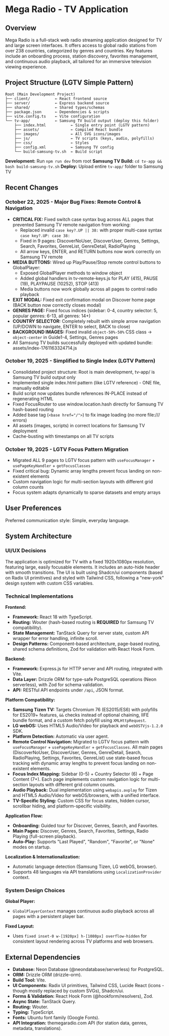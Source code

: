 # Mega Radio - TV Application

## Overview

Mega Radio is a full-stack web radio streaming application designed for TV and large screen interfaces. It offers access to global radio stations from over 238 countries, categorized by genres and countries. Key features include an onboarding process, station discovery, favorites management, and continuous audio playback, all tailored for an immersive television viewing experience.

## Project Structure (LGTV Simple Pattern)

```
Root (Main Development Project)
├── client/           ← React frontend source
├── server/           ← Express backend source
├── shared/           ← Shared types/schemas
├── package.json      ← Dependencies & scripts
├── vite.config.ts    ← Vite configuration
└── tv-app/           ← Samsung TV build output (deploy this folder)
    ├── index.html           ← Single entry point (LGTV pattern)
    ├── assets/              ← Compiled React bundle
    ├── images/              ← All SVG icons/images
    ├── js/                  ← TV scripts (keys, audio, polyfills)
    ├── css/                 ← Styles
    ├── config.xml           ← Samsung TV config
    └── build-samsung-tv.sh  ← Build script
```

**Development:** Run `npm run dev` from root
**Samsung TV Build:** `cd tv-app && bash build-samsung-tv.sh`
**Deploy:** Upload entire `tv-app/` folder to Samsung TV

## Recent Changes

### October 22, 2025 - Major Bug Fixes: Remote Control & Navigation
- **CRITICAL FIX:** Fixed switch case syntax bug across ALL pages that prevented Samsung TV remote navigation from working:
  - Replaced invalid `case key?.UP || 38:` with proper multi-case syntax `case key?.UP: case 38:`
  - Fixed in 9 pages: DiscoverNoUser, DiscoverUser, Genres, Settings, Search, Favorites, GenreList, GenreDetail, RadioPlaying
  - All arrow keys, ENTER, and RETURN buttons now work correctly on Samsung TV remote
- **MEDIA BUTTONS:** Wired up Play/Pause/Stop remote control buttons to GlobalPlayer:
  - Exposed GlobalPlayer methods to window object
  - Added global handlers in tv-remote-keys.js for PLAY (415), PAUSE (19), PLAYPAUSE (10252), STOP (413)
  - Media buttons now work globally across all pages to control radio playback
- **EXIT MODAL:** Fixed exit confirmation modal on Discover home page (BACK button now correctly closes modal)
- **GENRES PAGE:** Fixed focus indices (sidebar: 0-4, country selector: 5, popular genres: 6-13, all genres: 14+)
- **COUNTRY SELECTOR:** Completely rebuilt with simple arrow navigation (UP/DOWN to navigate, ENTER to select, BACK to close)
- **BACKGROUND IMAGES:** Fixed invalid `object-50%-50%` CSS class → `object-center` in Guide1-4, Settings, Genres pages
- All Samsung TV builds successfully deployed with updated bundle: assets/index-1761163324714.js

### October 19, 2025 - Simplified to Single Index (LGTV Pattern)
- Consolidated project structure: Root is main development, tv-app/ is Samsung TV build output only
- Implemented single index.html pattern (like LGTV reference) - ONE file, manually editable
- Build script now updates bundle references IN-PLACE instead of regenerating HTML
- Fixed FocusRouter to use window.location.hash directly for Samsung TV hash-based routing
- Added base tag (`<base href="/">`) to fix image loading (no more file:/// errors)
- All assets (images, scripts) in correct locations for Samsung TV deployment
- Cache-busting with timestamps on all TV scripts

### October 19, 2025 - LGTV Focus Pattern Migration
- Migrated ALL 9 pages to LGTV focus pattern with `useFocusManager` + `usePageKeyHandler` + `getFocusClasses`
- Fixed critical bug: Dynamic array lengths prevent focus landing on non-existent elements
- Custom navigation logic for multi-section layouts with different grid column counts
- Focus system adapts dynamically to sparse datasets and empty arrays

## User Preferences

Preferred communication style: Simple, everyday language.

## System Architecture

### UI/UX Decisions

The application is optimized for TV with a fixed 1920x1080px resolution, featuring large, easily focusable elements. It includes an auto-hide header with smooth transitions. The UI is built using Shadcn/ui components (based on Radix UI primitives) and styled with Tailwind CSS, following a "new-york" design system with custom CSS variables.

### Technical Implementations

**Frontend:**
-   **Framework:** React 18 with TypeScript.
-   **Routing:** Wouter (hash-based routing is **REQUIRED** for Samsung TV compatibility).
-   **State Management:** TanStack Query for server state, custom API wrapper for error handling, infinite scroll.
-   **Design Patterns:** Component-based architecture, page-based routing, shared schema definitions, Zod for validation with React Hook Form.

**Backend:**
-   **Framework:** Express.js for HTTP server and API routing, integrated with Vite.
-   **Data Layer:** Drizzle ORM for type-safe PostgreSQL operations (Neon serverless), with Zod for schema validation.
-   **API:** RESTful API endpoints under `/api`, JSON format.

**Platform Compatibility:**
-   **Samsung Tizen TV:** Targets Chromium 76 (ES2015/ES6) with polyfills for ES2019+ features, `&&` checks instead of optional chaining, IIFE bundle format, and a custom fetch polyfill using `XMLHttpRequest`.
-   **LG webOS:** Uses HTML5 Audio/Video for playback and `webOSTVjs-1.2.0` SDK.
-   **Platform Detection:** Automatic via user agent.
-   **Remote Control Navigation:** Migrated to LGTV focus pattern with `useFocusManager` + `usePageKeyHandler` + `getFocusClasses`. All main pages (DiscoverNoUser, DiscoverUser, Genres, GenreDetail, Search, RadioPlaying, Settings, Favorites, GenreList) use state-based focus tracking with dynamic array lengths to prevent focus landing on non-existent elements.
-   **Focus Index Mapping:** Sidebar (0-5) + Country Selector (6) + Page Content (7+). Each page implements custom navigation logic for multi-section layouts with different grid column counts.
-   **Audio Playback:** Dual implementation using `webapis.avplay` for Tizen and HTML5 Audio/Video for webOS/browsers, with a unified interface.
-   **TV-Specific Styling:** Custom CSS for focus states, hidden cursor, scrollbar hiding, and platform-specific visibility.

**Application Flow:**
-   **Onboarding:** Guided tour for Discover, Genres, Search, and Favorites.
-   **Main Pages:** Discover, Genres, Search, Favorites, Settings, Radio Playing (full-screen playback).
-   **Auto-Play:** Supports "Last Played", "Random", "Favorite", or "None" modes on startup.

**Localization & Internationalization:**
-   Automatic language detection (Samsung Tizen, LG webOS, browser).
-   Supports 48 languages via API translations using `LocalizationProvider` context.

### System Design Choices

**Global Player:**
-   `GlobalPlayerContext` manages continuous audio playback across all pages with a persistent player bar.

**Fixed Layout:**
-   Uses `fixed inset-0 w-[1920px] h-[1080px] overflow-hidden` for consistent layout rendering across TV platforms and web browsers.

## External Dependencies

-   **Database:** Neon Database (@neondatabase/serverless) for PostgreSQL.
-   **ORM:** Drizzle ORM (drizzle-orm).
-   **Build Tool:** Vite.
-   **UI Components:** Radix UI primitives, Tailwind CSS, Lucide React (icons - though mostly replaced by custom SVGs), Shadcn/ui.
-   **Forms & Validation:** React Hook Form (@hookform/resolvers), Zod.
-   **Async State:** TanStack Query.
-   **Routing:** Wouter.
-   **Typing:** TypeScript.
-   **Fonts:** Ubuntu font family (Google Fonts).
-   **API Integration:** themegaradio.com API (for station data, genres, metadata, translations).